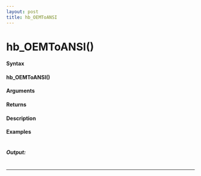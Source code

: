 ```yaml
---
layout: post
title: hb_OEMToANSI
---
```


# hb_OEMToANSI()


#### Syntax

#### hb_OEMToANSI()

#### Arguments

#### Returns

#### Description

#### Examples

```

```

##### Output:

```

```

---